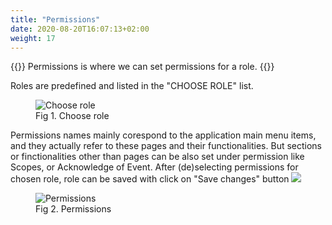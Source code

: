 ```yaml
---
title: "Permissions"
date: 2020-08-20T16:07:13+02:00
weight: 17
---
```


{{<lead>}}
Permissions is where we can set permissions for a role.
{{</lead>}}

Roles are predefined and listed in the "CHOOSE ROLE" list.
<figure class="image_container">
    <img class="center_image" src="/choose_role_list.png" alt="Choose role">
    <figcaption>Fig 1. Choose role</figcaption>
</figure>
Permissions names mainly corespond to the application main menu items, and they actually refer to these pages and their functionalities. But sections or finctionalities other than pages can be also set under permission like Scopes, or Acknowledge of Event. After (de)selecting permissions for chosen role, role can be saved with click on "Save changes" button <img src="/save_changes_button.png" >
<figure class="image_container">
    <img class="center_image" src="/permissions.png" alt="Permissions">
    <figcaption>Fig 2. Permissions</figcaption>
</figure>